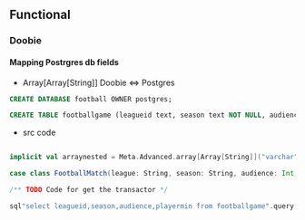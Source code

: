 
## Functional 

### Doobie  

#### Mapping Postrgres db fields

* Array[Array[String]] Doobie <=> Postgres 

``` sql
CREATE DATABASE football OWNER postgres;

CREATE TABLE footballgame (leagueid text, season text NOT NULL, audience int, playermin text[][]);
``` 

* src code 

```scala

implicit val arraynested = Meta.Advanced.array[Array[String]]("varchar", "_varchar", "_char","_text")

case class FootballMatch(league: String, season: String, audience: Int, team: Array[Array[String]])

/** TODO Code for get the transactor */

sql"select leagueid,season,audience,playermin from footballgame".query[FootballMatch].to[List].transact(xa)
```
